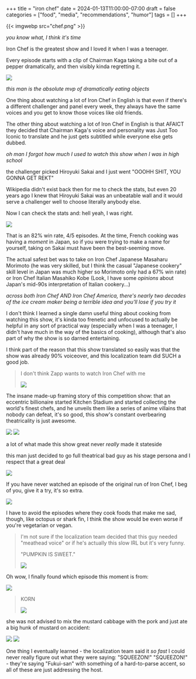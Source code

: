 +++
title = "iron chef"
date = 2024-01-13T11:00:00-07:00
draft = false
categories = ["food", "media", "recommendations", "humor"]
tags = []
+++

{{< imgwebp src="chef.png" >}}

_you know what, I think it's time_

<!--more-->

Iron Chef is the greatest show and I loved it when I was a teenager.

Every episode starts with a clip of Chairman Kaga taking a bite out
of a pepper dramatically, and then visibly kinda regretting it.

![](./cronch.png)

_this man is the absolute mvp of dramatically eating objects_

One thing about watching a lot of Iron Chef in English is that even if there's a different challenger and panel every week, they always have the same voices and you get to know those voices like old friends.

The other thing about watching a lot of Iron Chef in English is that AFAICT they decided that Chairman Kaga's voice and personality was Just Too Iconic to translate and he just gets subtitled while everyone else gets dubbed.

_oh man I forgot how much I used to watch this show when I was in high school_

the challenger picked Hiroyuki Sakai and I just went "OOOHH SHIT, YOU GONNA GET REKT"

Wikipedia didn't exist back then for me to check the stats, but even 20 years ago I knew that Hiroyuki Sakai was an unbeatable wall and it would serve a challenger well to choose literally anybody else.

Now I can check the stats and: hell yeah, I was right.

![](./sakai.png)

That is an 82% win rate, 4/5 episodes. At the time, French cooking was having a _moment_ in Japan,
so if you were trying to make a name for yourself, taking on Sakai must have been the best-seeming move.

The actual safest bet was to take on Iron Chef Japanese Masaharu Morimoto
(he was very skilled, but I think the casual "Japanese cookery" skill level in Japan was much higher so Morimoto only had a 67% win rate)
or Iron Chef Italian Masahiko Kobe (Look, I have some _opinions_ about Japan's mid-90s interpretation of Italian cookery...)

_across both Iron Chef AND Iron Chef America, there's nearly two decades of the ice cream maker being a terrible idea and you'll lose if you try it_

I don't think I learned a single damn useful thing about cooking from watching this show, it's kinda too frenetic and unfocused to actually be helpful in any sort of practical way (especially when I was a teenager, I didn't have much in the way of the basics of cooking), although that's also part of why the show is so darned entertaining.

I think part of the reason that this show translated so easily was that the show was already 90% voiceover, and this localization team did SUCH a good job.

> I don't think Zapp wants to watch Iron Chef with me
>
> ![](./zapp.png)

The insane made-up framing story of this competition show: that an eccentric billionaire started Kitchen Stadium and started collecting the world's finest chefs, and he unveils them like a series of anime villains that nobody can defeat, it's so good, this show's constant overbearing theatricality is just awesome.

![](./sakai-2.png)
![](./chen.png)

a lot of what made this show great never _really_ made it stateside

this man just decided to go full theatrical bad guy as his stage persona and I respect that a great deal

![](./kaga.png)

If you have never watched an episode of the original run of Iron Chef, I beg of you, give it a try, it's so extra.

![](./kaga-2.png)

I have to avoid the episodes where they cook foods that make me sad, though, like octopus or shark fin, I think the show would be even worse if you're vegetarian or vegan.

> I'm not sure if the localization team decided that this guy needed "meathead voice" or if he's actually this slow IRL but it's very funny.
>
> "PUMPKIN IS SWEET."
>
> ![](./doof.png)

Oh wow, I finally found which episode this moment is from:

![](./chenflip.png)

> KORN
>
> ![](./KORN.png)

she was not advised to mix the mustard cabbage with the pork and just ate a big hunk of mustard on accident:

![](./mustard.png)
![](./mustard2.png)

One thing I eventually learned - the localization team said it _so fast_ I could never really figure out what they were saying: "SQUEEZON!"
"SQUEEZON!" - they're saying "Fukui-san" with something of a hard-to-parse accent, so all of these are just addressing the host.
